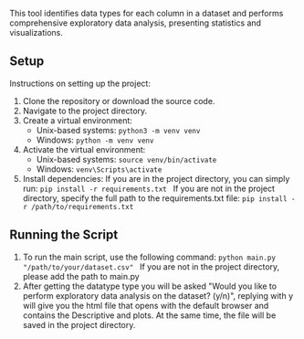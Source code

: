 This tool identifies data types for each column in a dataset and performs comprehensive exploratory data analysis, presenting statistics and visualizations.

## Setup

Instructions on setting up the project:

1. Clone the repository or download the source code.
2. Navigate to the project directory.
3. Create a virtual environment:
   - Unix-based systems: `python3 -m venv venv`
   - Windows: `python -m venv venv`
4. Activate the virtual environment:
   - Unix-based systems: `source venv/bin/activate`
   - Windows: `venv\Scripts\activate`
5. Install dependencies: If you are in the project directory, you can simply run:
   `pip install -r requirements.txt ` 
   If you are not in the project directory, specify the full path to the requirements.txt file:
   `pip install -r /path/to/requirements.txt`



## Running the Script

1. To run the main script, use the following command:
   `python main.py "/path/to/your/dataset.csv" `
   If you are not in the project directory, please add the path to main.py
2. After getting the datatype type you will be asked "Would you like to perform exploratory data analysis on the  dataset? (y/n)", replying with y will give you the html file that opens with the default browser and contains the Descriptive and plots. At the same time, the file will be saved in the project directory.

